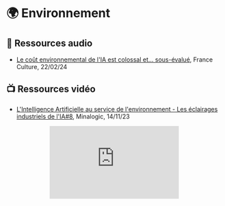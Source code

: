 <style>

   .iframe-wrapper {
  max-width: 60%;
  margin: auto; /* pour centrer le conteneur */
}

    /* Pour la gestion des iframes */
 .container {
  position: relative;
  overflow: hidden;
  width: 100%;
  padding-top: 56.25%; /* 16:9 Aspect Ratio (divide 9 by 16 = 0.5625) */
}
.responsive-iframe {
  position: absolute;
  top: 0;
  left: 0;
  bottom: 0;
  right: 0;
  width: 100%;
  height: 100%;
}
</style>

# 🌍 Environnement

## 🎤 Ressources audio

- <a href="https://www.radiofrance.fr/franceculture/podcasts/le-journal-de-l-eco/le-cout-environnemental-de-l-ia-est-colossal-et-sous-evalue-3781962" target="_blank">Le coût environnemental de l'IA est colossal et... sous-évalué</a>, France Culture, 22/02/24

## 📺 Ressources vidéo

- <a href="https://youtu.be/2m8TppMA7es" target="_blank">L'Intelligence Artificielle au service de l'environnement - Les éclairages industriels de l'IA#8</a>, Minalogic, 14/11/23

<div class="iframe-wrapper">
    <div class="container">
        <iframe class="responsive-iframe" width="300" height="150" src="https://www.youtube-nocookie.com/embed/2m8TppMA7es" title="L'Intelligence Artificielle au service de l'environnement - Les éclairages industriels de l'IA#8" frameborder="0" allow="accelerometer; autoplay; clipboard-write; encrypted-media; gyroscope; picture-in-picture; web-share" allowfullscreen></iframe>
    </div>
</div>